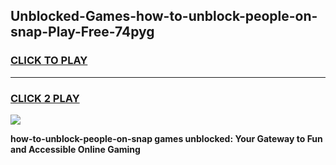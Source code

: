 
## Unblocked-Games-how-to-unblock-people-on-snap-Play-Free-74pyg
<h3>
<a href="https://premium76.site?title=how-to-unblock-people-on-snap&ref=23A">CLICK TO PLAY</a></h3>
<hr>

<h3>
<a href="https://premium76.site?title=how-to-unblock-people-on-snap&ref=23A">CLICK 2 PLAY</a>
  
</h3>

<a href="https://premium76.site?title=how-to-unblock-people-on-snap&ref=23A"><img src="https://clearcache.store/games.png"></a>


**how-to-unblock-people-on-snap games unblocked: Your Gateway to Fun and Accessible Online Gaming**
